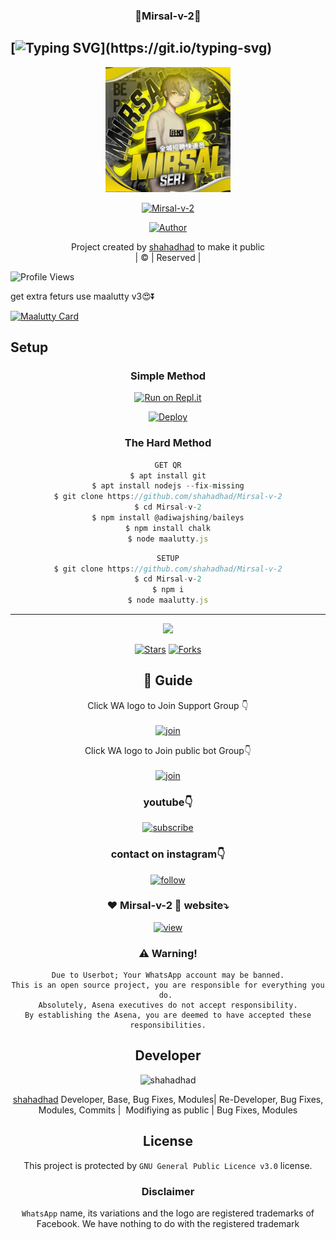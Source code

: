 <h3 align="center">💝Mirsal-v-2💝</h3>

## [![Typing SVG](https://readme-typing-svg.herokuapp.com?font=Lemon+milk&color=F5000&lines=Welcome+to+Mirsal-v-2+WA+Bot...;Created+by+husni+and+nijin...;This+is+a+Bgm+stickerbot...;With+more+features...)](https://git.io/typing-svg)

<div align="center">
  <img border-radius: 15px src="IMG-20211220-WA0005.jpg" width="200" height="200"/>
  <p align="center">
<a href="#"><img title="Mirsal-v-2" src="https://img.shields.io/badge/Mirsal-v-2-green?colorA=%23ff0000&colorB=%23017e40&style=for-the-badge"></a>
</p>
  <p align="center">
<a href="https://github.com/shahadhad"><img title="Author" src="https://img.shields.io/badge/Author-Husnijin-/Mirsal-v-2?color=blue&style=for-the-badge&logo=whatsapp"></a>
</p>
</div>
<p align="center">
Project created by <a href="https://github.com/shahadhad">shahadhad</a> to make it public
    <br>
       | © |
        Reserved |
    <br> 
</p>

![Profile Views](https://hits.seeyoufarm.com/api/count/incr/badge.svg?url=https://github.com/shahadhad/Mirsal-v-2&title=Mirsal-v-2%20Views)

get extra feturs use maalutty v3😍⏬

[![Maalutty Card](https://github-readme-stats.vercel.app/api/pin/?username=shahadhad&repo=MAALUTTY_V3&theme=nightowl)](https://github.com/shahadhad/MAALUTTY_V3)
  </div>
    

## Setup
<div align="center">

  ### Simple Method
 
[![Run on Repl.it](https://repl.it/badge/github/quiec/whatsAlfa)](https://replit.com/@Husniser/MAALUTTY-QR)
  

[![Deploy](https://www.herokucdn.com/deploy/button.svg)](https://heroku.com/deploy?template=https://github.com/shahadhad/Mirsal-v-2) 
 
### The Hard Method
```js
GET QR
$ apt install git
$ apt install nodejs --fix-missing
$ git clone https://github.com/shahadhad/Mirsal-v-2
$ cd Mirsal-v-2
$ npm install @adiwajshing/baileys
$ npm install chalk
$ node maalutty.js
```
      
```js
SETUP
$ git clone https://github.com/shahadhad/Mirsal-v-2
$ cd Mirsal-v-2
$ npm i
$ node maalutty.js
```

----

  <p align="center">
  <a href="httsp://github.com/shahadhad/Mirsal-v-2">
    
<a href="https://github.com/farhan-dqz/followers">
<img src="https://img.shields.io/github/repo-size/farhan-dqz/Julie-Mwol?color=green&label=Repo%20total%20size&style=plastic">
<p align="center">
<a href="https://github.com/shahadhad/followers"
<img title="Followers" src="https://img.shields.io/github/followers/shahadhad?color=blue&style=flat-square"></a>
<a href="https://github.com/shahadhad/Mirsal-v-2/stargazers/"><img title="Stars" src="https://img.shields.io/github/stars/shahadhad/Mirsal-v-2?color=blue&style=flat-trangle"></a>
<a href="https://github.com/shahadhad/Mirsal-v-2/network/members"><img title="Forks" src="https://img.shields.io/github/forks/shahadhad/Mirsal-v-2?color=blue&style=flat-trangle"></a>
</p>

## 📢 Guide
Click WA logo to Join Support Group 👇
    <br>
<br>
  [![join](https://github.com/Alien-alfa/PublicBot/blob/main/wlogo.svg.png)](https://chat.whatsapp.com/FO3JyZPm1ma3vHyEQjaToY)
  <div align="center">


Click WA logo to Join public bot Group👇
    <br>
<br>
  [![join](https://github.com/Alien-alfa/PublicBot/blob/main/wlogo.svg.png)](https://chat.whatsapp.com/BUt420LTGKBHNHALHKV9jJ)
  <div align="center">

  </div>

### youtube👇

[![subscribe](https://i.ibb.co/mqttCVQ/images-1-1.png)](https://youtube.com/channel/UCllom1TvXieyxcGaanSpMvA)


### contact on instagram👇

[![follow](https://i.ibb.co/zHdm4Hj/images-5-2.jpg)](https://www.instagram.com/_husni_ser_/)

### ❤️ Mirsal-v-2 💙 website⤵️

[![view](https://i.ibb.co/cyXKpj7/images-7-1-1.jpg)](https://Mirsal-v-2nijinhusni.blogspot.com)


### ⚠️ Warning! 
```
Due to Userbot; Your WhatsApp account may be banned.
This is an open source project, you are responsible for everything you do. 
Absolutely, Asena executives do not accept responsibility.
By establishing the Asena, you are deemed to have accepted these responsibilities.
```

## Developer
  <div align="center">
    
![shahadhad](https://github.com/shahadhad.png?size=100)

 [shahadhad](https://github.com/shahadhad)
Developer, Base, Bug Fixes, Modules| Re-Developer, Bug Fixes, Modules, Commits |  Modifiying  as   public | Bug Fixes, Modules 
  </div>
    


## License
This project is protected by `GNU General Public Licence v3.0` license.

### Disclaimer
`WhatsApp` name, its variations and the logo are registered trademarks of Facebook. We have nothing to do with the registered trademark
